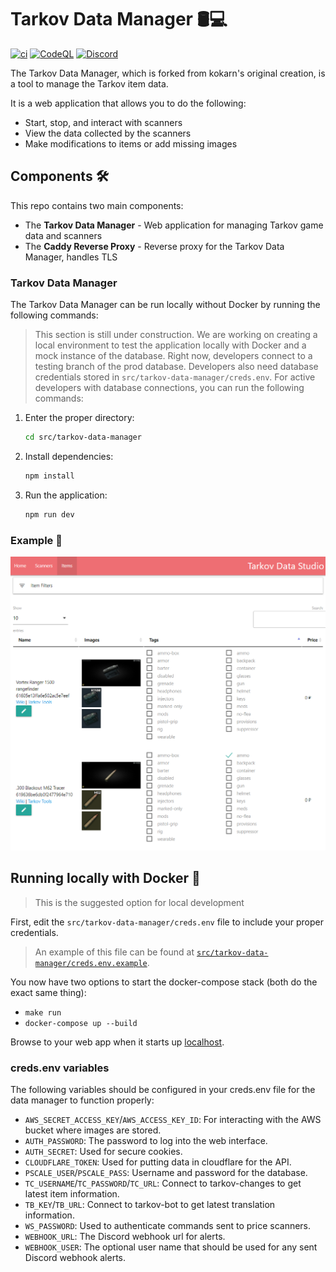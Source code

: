 # Tarkov Data Manager 🛢️💻

[![ci](https://github.com/the-hideout/tarkov-data-manager/actions/workflows/ci.yml/badge.svg)](https://github.com/the-hideout/tarkov-data-manager/actions/workflows/ci.yml) [![CodeQL](https://github.com/the-hideout/tarkov-data-manager/actions/workflows/codeql-analysis.yml/badge.svg)](https://github.com/the-hideout/tarkov-data-manager/actions/workflows/codeql-analysis.yml) [![Discord](https://img.shields.io/discord/956236955815907388?color=7388DA&label=Discord)](https://discord.gg/XPAsKGHSzH)

The Tarkov Data Manager, which is forked from kokarn's original creation, is a tool to manage the Tarkov item data.

It is a web application that allows you to do the following:

- Start, stop, and interact with scanners
- View the data collected by the scanners
- Make modifications to items or add missing images

## Components 🛠️

This repo contains two main components:

- The **Tarkov Data Manager** - Web application for managing Tarkov game data and scanners
- The **Caddy Reverse Proxy** - Reverse proxy for the Tarkov Data Manager, handles TLS

### Tarkov Data Manager

The Tarkov Data Manager can be run locally without Docker by running the following commands:

> This section is still under construction. We are working on creating a local environment to test the application locally with Docker and a mock instance of the database. Right now, developers connect to a testing branch of the prod database. Developers also need database credentials stored in `src/tarkov-data-manager/creds.env`.
> For active developers with database connections, you can run the following commands:

1. Enter the proper directory:

    ```bash
    cd src/tarkov-data-manager
    ```

1. Install dependencies:

    ```bash
    npm install
    ```

1. Run the application:

    ```bash
    npm run dev
    ```

### Example 📸

![local example](docs/assets/data-manager-example.png)

## Running locally with Docker 🐳

> This is the suggested option for local development

First, edit the `src/tarkov-data-manager/creds.env` file to include your proper credentials.

> An example of this file can be found at [`src/tarkov-data-manager/creds.env.example`](src/tarkov-data-manager/creds.env.example).

You now have two options to start the docker-compose stack (both do the exact same thing):

- `make run`
- `docker-compose up --build`

Browse to your web app when it starts up [localhost](https://localhost).

### creds.env variables

The following variables should be configured in your creds.env file for the data manager to function properly:

- `AWS_SECRET_ACCESS_KEY`/`AWS_ACCESS_KEY_ID`: For interacting with the AWS bucket where images are stored.
- `AUTH_PASSWORD`: The password to log into the web interface.
- `AUTH_SECRET`: Used for secure cookies.
- `CLOUDFLARE_TOKEN`: Used for putting data in cloudflare for the API.
- `PSCALE_USER`/`PSCALE_PASS`: Username and password for the database.
- `TC_USERNAME`/`TC_PASSWORD`/`TC_URL`: Connect to tarkov-changes to get latest item information.
- `TB_KEY`/`TB_URL`: Connect to tarkov-bot to get latest translation information.
- `WS_PASSWORD`: Used to authenticate commands sent to price scanners.
- `WEBHOOK_URL`: The Discord webhook url for alerts.
- `WEBHOOK_USER`: The optional user name that should be used for any sent Discord webhook alerts.
